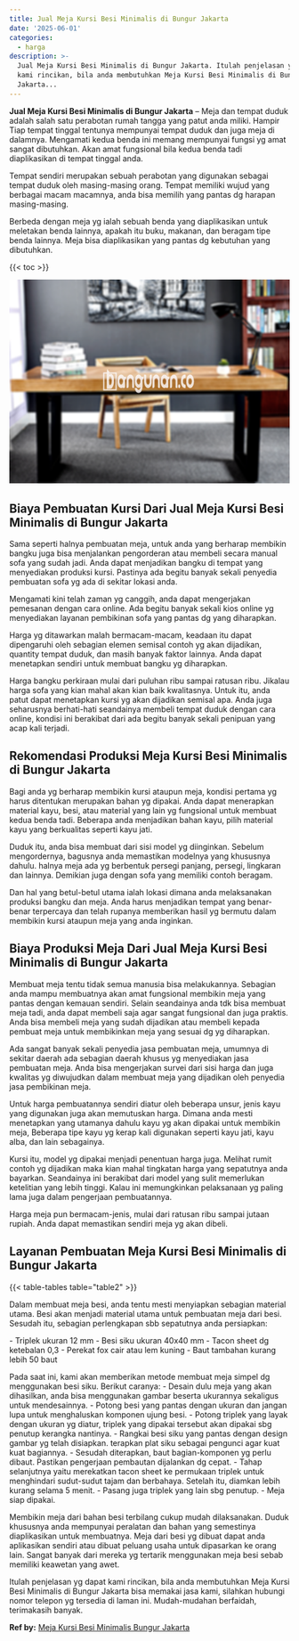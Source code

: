 ```yaml
---
title: Jual Meja Kursi Besi Minimalis di Bungur Jakarta
date: '2025-06-01'
categories:
  - harga
description: >-
  Jual Meja Kursi Besi Minimalis di Bungur Jakarta. Itulah penjelasan yg dapat
  kami rincikan, bila anda membutuhkan Meja Kursi Besi Minimalis di Bungur
  Jakarta...
---
```


**Jual Meja Kursi Besi Minimalis di Bungur Jakarta** – Meja dan tempat duduk adalah salah satu perabotan rumah tangga yang patut anda miliki. Hampir Tiap tempat tinggal tentunya mempunyai tempat duduk dan juga meja di dalamnya. Mengamati kedua benda ini memang mempunyai fungsi yg amat sangat dibutuhkan. Akan amat fungsional bila kedua benda tadi diaplikasikan di tempat tinggal anda.

Tempat sendiri merupakan sebuah perabotan yang digunakan sebagai tempat duduk oleh masing-masing orang. Tempat memiliki wujud yang berbagai macam macamnya, anda bisa memilih yang pantas dg harapan masing-masing.

Berbeda dengan meja yg ialah sebuah benda yang diaplikasikan untuk meletakan benda lainnya, apakah itu buku, makanan, dan beragam tipe benda lainnya. Meja bisa diaplikasikan yang pantas dg kebutuhan yang dibutuhkan.

{{< toc >}}

![Jual Meja Kursi Besi Minimalis di Bungur Jakarta](/images/jual-meja-besi-murah10.png)

## Biaya Pembuatan Kursi Dari Jual Meja Kursi Besi Minimalis di Bungur Jakarta

Sama seperti halnya pembuatan meja, untuk anda yang berharap membikin bangku juga bisa menjalankan pengorderan atau membeli secara manual sofa yang sudah jadi. Anda dapat menjadikan bangku di tempat yang menyediakan produksi kursi. Pastinya ada begitu banyak sekali penyedia pembuatan sofa yg ada di sekitar lokasi anda.

Mengamati kini telah zaman yg canggih, anda dapat mengerjakan pemesanan dengan cara online. Ada begitu banyak sekali kios online yg menyediakan layanan pembikinan sofa yang pantas dg yang diharapkan.

Harga yg ditawarkan malah bermacam-macam, keadaan itu dapat dipengaruhi oleh sebagian elemen semisal contoh yg akan dijadikan, quantity tempat duduk, dan masih banyak faktor lainnya. Anda dapat menetapkan sendiri untuk membuat bangku yg diharapkan.

Harga bangku perkiraan mulai dari puluhan ribu sampai ratusan ribu. Jikalau harga sofa yang kian mahal akan kian baik kwalitasnya. Untuk itu, anda patut dapat menetapkan kursi yg akan dijadikan semisal apa. Anda juga seharusnya berhati-hati seandainya membeli tempat duduk dengan cara online, kondisi ini berakibat dari ada begitu banyak sekali penipuan yang acap kali terjadi.

## Rekomendasi Produksi Meja Kursi Besi Minimalis di Bungur Jakarta

Bagi anda yg berharap membikin kursi ataupun meja, kondisi pertama yg harus ditentukan merupakan bahan yg dipakai. Anda dapat menerapkan material kayu, besi, atau material yang lain yg fungsional untuk membuat kedua benda tadi. Beberapa anda menjadikan bahan kayu, pilih material kayu yang berkualitas seperti kayu jati.

Duduk itu, anda bisa membuat dari sisi model yg diinginkan. Sebelum mengordernya, bagusnya anda memastikan modelnya yang khususnya dahulu. halnya meja ada yg berbentuk persegi panjang, persegi, lingkaran dan lainnya. Demikian juga dengan sofa yang memiliki contoh beragam.

Dan hal yang betul-betul utama ialah lokasi dimana anda melaksanakan produksi bangku dan meja. Anda harus menjadikan tempat yang benar-benar terpercaya dan telah rupanya memberikan hasil yg bermutu dalam membikin kursi ataupun meja yang anda inginkan.

## Biaya Produksi Meja Dari Jual Meja Kursi Besi Minimalis di Bungur Jakarta

Membuat meja tentu tidak semua manusia bisa melakukannya. Sebagian anda mampu membuatnya akan amat fungsional membikin meja yang pantas dengan kemauan sendiri. Selain seandainya anda tdk bisa membuat meja tadi, anda dapat membeli saja agar sangat fungsional dan juga praktis. Anda bisa membeli meja yang sudah dijadikan atau membeli kepada pembuat meja untuk membikinkan meja yang sesuai dg yg diharapkan.

Ada sangat banyak sekali penyedia jasa pembuatan meja, umumnya di sekitar daerah ada sebagian daerah khusus yg menyediakan jasa pembuatan meja. Anda bisa mengerjakan survei dari sisi harga dan juga kwalitas yg diwujudkan dalam membuat meja yang dijadikan oleh penyedia jasa pembikinan meja.

Untuk harga pembuatannya sendiri diatur oleh beberapa unsur, jenis kayu yang digunakan juga akan memutuskan harga. Dimana anda mesti menetapkan yang utamanya dahulu kayu yg akan dipakai untuk membikin meja, Beberapa tipe kayu yg kerap kali digunakan seperti kayu jati, kayu alba, dan lain sebagainya.

Kursi itu, model yg dipakai menjadi penentuan harga juga. Melihat rumit contoh yg dijadikan maka kian mahal tingkatan harga yang sepatutnya anda bayarkan. Seandainya ini berakibat dari model yang sulit memerlukan ketelitian yang lebih tinggi. Kalau ini memungkinkan pelaksanaan yg paling lama juga dalam pengerjaan pembuatannya.

Harga meja pun bermacam-jenis, mulai dari ratusan ribu sampai jutaan rupiah. Anda dapat memastikan sendiri meja yg akan dibeli.

## Layanan Pembuatan Meja Kursi Besi Minimalis di Bungur Jakarta

{{< table-tables table="table2" >}}

Dalam membuat meja besi, anda tentu mesti menyiapkan sebagian material utama. Besi akan menjadi material utama untuk pembuatan meja dari besi. Sesudah itu, sebagian perlengkapan sbb sepatutnya anda persiapkan:

\- Triplek ukuran 12 mm - Besi siku ukuran 40x40 mm - Tacon sheet dg ketebalan 0,3 - Perekat fox cair atau lem kuning - Baut tambahan kurang lebih 50 baut

Pada saat ini, kami akan memberikan metode membuat meja simpel dg menggunakan besi siku. Berikut caranya: - Desain dulu meja yang akan dihasilkan, anda bisa menggunakan gambar beserta ukurannya sekaligus untuk mendesainnya. - Potong besi yang pantas dengan ukuran dan jangan lupa untuk menghaluskan komponen ujung besi. - Potong triplek yang layak dengan ukuran yg diatur, triplek yang dipakai tersebut akan dipakai sbg penutup kerangka nantinya. - Rangkai besi siku yang pantas dengan design gambar yg telah disiapkan. terapkan plat siku sebagai pengunci agar kuat kuat bagiannya. - Sesudah diterapkan, baut bagian-komponen yg perlu dibaut. Pastikan pengerjaan pembautan dijalankan dg cepat. - Tahap selanjutnya yaitu merekatkan tacon sheet ke permukaan triplek untuk menghindari sudut-sudut tajam dan berbahaya. Setelah itu, diamkan lebih kurang selama 5 menit. - Pasang juga triplek yang lain sbg penutup. - Meja siap dipakai.

Membikin meja dari bahan besi terbilang cukup mudah dilaksanakan. Duduk khususnya anda mempunyai peralatan dan bahan yang semestinya diaplikasikan untuk membuatnya. Meja dari besi yg dibuat dapat anda aplikasikan sendiri atau dibuat peluang usaha untuk dipasarkan ke orang lain. Sangat banyak dari mereka yg tertarik menggunakan meja besi sebab memiliki keawetan yang awet.

Itulah penjelasan yg dapat kami rincikan, bila anda membutuhkan Meja Kursi Besi Minimalis di Bungur Jakarta bisa memakai jasa kami, silahkan hubungi nomor telepon yg tersedia di laman ini. Mudah-mudahan berfaidah, terimakasih banyak.

**Ref by:** [Meja Kursi Besi Minimalis Bungur Jakarta](https://id.wikipedia.org/wiki/Meja)
